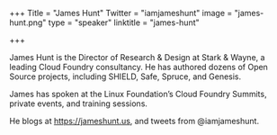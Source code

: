 +++
Title = "James Hunt"
Twitter = "iamjameshunt"
image = "james-hunt.png"
type = "speaker"
linktitle = "james-hunt"

+++

James Hunt is the Director of Research & Design at Stark & Wayne, a leading Cloud Foundry consultancy. He has authored dozens of Open Source projects, including SHIELD, Safe, Spruce, and Genesis.

James has spoken at the Linux Foundation’s Cloud Foundry Summits, private events, and training sessions.

He blogs at https://jameshunt.us, and tweets from @iamjameshunt.
